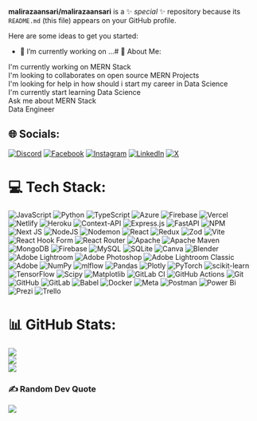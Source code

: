 
**malirazaansari/malirazaansari** is a ✨ _special_ ✨ repository because its `README.md` (this file) appears on your GitHub profile.

Here are some ideas to get you started:

- 🔭 I’m currently working on ...# 💫 About Me:

I'm currently working on MERN Stack<br>I'm looking to collaborates on open
source MERN Projects<br>I'm looking for help in how should i start my career in
Data Science<br>I'm currently start learning Data Science<br>Ask me about MERN
Stack<br>Data Engineer

## 🌐 Socials:

[![Discord](https://img.shields.io/badge/Discord-%237289DA.svg?logo=discord&logoColor=white)](https://discord.gg/malirazaansari)
[![Facebook](https://img.shields.io/badge/Facebook-%231877F2.svg?logo=Facebook&logoColor=white)](https://facebook.com/malirazaansari)
[![Instagram](https://img.shields.io/badge/Instagram-%23E4405F.svg?logo=Instagram&logoColor=white)](https://instagram.com/mali_razaansari)
[![LinkedIn](https://img.shields.io/badge/LinkedIn-%230077B5.svg?logo=linkedin&logoColor=white)](https://linkedin.com/in/malirazaansari)
[![X](https://img.shields.io/badge/X-black.svg?logo=X&logoColor=white)](https://x.com/MAliRazaAnsari)

# 💻 Tech Stack:

![JavaScript](https://img.shields.io/badge/javascript-%23323330.svg?style=flat&logo=javascript&logoColor=%23F7DF1E)
![Python](https://img.shields.io/badge/python-3670A0?style=flat&logo=python&logoColor=ffdd54)
![TypeScript](https://img.shields.io/badge/typescript-%23007ACC.svg?style=flat&logo=typescript&logoColor=white)
![Azure](https://img.shields.io/badge/azure-%230072C6.svg?style=flat&logo=microsoftazure&logoColor=white)
![Firebase](https://img.shields.io/badge/firebase-%23039BE5.svg?style=flat&logo=firebase)
![Vercel](https://img.shields.io/badge/vercel-%23000000.svg?style=flat&logo=vercel&logoColor=white)
![Netlify](https://img.shields.io/badge/netlify-%23000000.svg?style=flat&logo=netlify&logoColor=#00C7B7)
![Heroku](https://img.shields.io/badge/heroku-%23430098.svg?style=flat&logo=heroku&logoColor=white)
![Context-API](https://img.shields.io/badge/Context--Api-000000?style=flat&logo=react)
![Express.js](https://img.shields.io/badge/express.js-%23404d59.svg?style=flat&logo=express&logoColor=%2361DAFB)
![FastAPI](https://img.shields.io/badge/FastAPI-005571?style=flat&logo=fastapi)
![NPM](https://img.shields.io/badge/NPM-%23CB3837.svg?style=flat&logo=npm&logoColor=white)
![Next JS](https://img.shields.io/badge/Next-black?style=flat&logo=next.js&logoColor=white)
![NodeJS](https://img.shields.io/badge/node.js-6DA55F?style=flat&logo=node.js&logoColor=white)
![Nodemon](https://img.shields.io/badge/NODEMON-%23323330.svg?style=flat&logo=nodemon&logoColor=%BBDEAD)
![React](https://img.shields.io/badge/react-%2320232a.svg?style=flat&logo=react&logoColor=%2361DAFB)
![Redux](https://img.shields.io/badge/redux-%23593d88.svg?style=flat&logo=redux&logoColor=white)
![Zod](https://img.shields.io/badge/zod-%233068b7.svg?style=flat&logo=zod&logoColor=white)
![Vite](https://img.shields.io/badge/vite-%23646CFF.svg?style=flat&logo=vite&logoColor=white)
![React Hook Form](https://img.shields.io/badge/React%20Hook%20Form-%23EC5990.svg?style=flat&logo=reacthookform&logoColor=white)
![React Router](https://img.shields.io/badge/React_Router-CA4245?style=flat&logo=react-router&logoColor=white)
![Apache](https://img.shields.io/badge/apache-%23D42029.svg?style=flat&logo=apache&logoColor=white)
![Apache Maven](https://img.shields.io/badge/Apache%20Maven-C71A36?style=flat&logo=Apache%20Maven&logoColor=white)
![MongoDB](https://img.shields.io/badge/MongoDB-%234ea94b.svg?style=flat&logo=mongodb&logoColor=white)
![Firebase](https://img.shields.io/badge/firebase-a08021?style=flat&logo=firebase&logoColor=ffcd34)
![MySQL](https://img.shields.io/badge/mysql-4479A1.svg?style=flat&logo=mysql&logoColor=white)
![SQLite](https://img.shields.io/badge/sqlite-%2307405e.svg?style=flat&logo=sqlite&logoColor=white)
![Canva](https://img.shields.io/badge/Canva-%2300C4CC.svg?style=flat&logo=Canva&logoColor=white)
![Blender](https://img.shields.io/badge/blender-%23F5792A.svg?style=flat&logo=blender&logoColor=white)
![Adobe Lightroom](https://img.shields.io/badge/Adobe%20Lightroom-31A8FF.svg?style=flat&logo=Adobe%20Lightroom&logoColor=white)
![Adobe Photoshop](https://img.shields.io/badge/adobe%20photoshop-%2331A8FF.svg?style=flat&logo=adobe%20photoshop&logoColor=white)
![Adobe Lightroom Classic](https://img.shields.io/badge/Adobe%20Lightroom%20Classic-31A8FF.svg?style=flat&logo=Adobe%20Lightroom%20Classic&logoColor=white)
![Adobe](https://img.shields.io/badge/adobe-%23FF0000.svg?style=flat&logo=adobe&logoColor=white)
![NumPy](https://img.shields.io/badge/numpy-%23013243.svg?style=flat&logo=numpy&logoColor=white)
![mlflow](https://img.shields.io/badge/mlflow-%23d9ead3.svg?style=flat&logo=numpy&logoColor=blue)
![Pandas](https://img.shields.io/badge/pandas-%23150458.svg?style=flat&logo=pandas&logoColor=white)
![Plotly](https://img.shields.io/badge/Plotly-%233F4F75.svg?style=flat&logo=plotly&logoColor=white)
![PyTorch](https://img.shields.io/badge/PyTorch-%23EE4C2C.svg?style=flat&logo=PyTorch&logoColor=white)
![scikit-learn](https://img.shields.io/badge/scikit--learn-%23F7931E.svg?style=flat&logo=scikit-learn&logoColor=white)
![TensorFlow](https://img.shields.io/badge/TensorFlow-%23FF6F00.svg?style=flat&logo=TensorFlow&logoColor=white)
![Scipy](https://img.shields.io/badge/SciPy-%230C55A5.svg?style=flat&logo=scipy&logoColor=%white)
![Matplotlib](https://img.shields.io/badge/Matplotlib-%23ffffff.svg?style=flat&logo=Matplotlib&logoColor=black)
![GitLab CI](https://img.shields.io/badge/gitlab%20CI-%23181717.svg?style=flat&logo=gitlab&logoColor=white)
![GitHub Actions](https://img.shields.io/badge/github%20actions-%232671E5.svg?style=flat&logo=githubactions&logoColor=white)
![Git](https://img.shields.io/badge/git-%23F05033.svg?style=flat&logo=git&logoColor=white)
![GitHub](https://img.shields.io/badge/github-%23121011.svg?style=flat&logo=github&logoColor=white)
![GitLab](https://img.shields.io/badge/gitlab-%23181717.svg?style=flat&logo=gitlab&logoColor=white)
![Babel](https://img.shields.io/badge/Babel-F9DC3e?style=flat&logo=babel&logoColor=black)
![Docker](https://img.shields.io/badge/docker-%230db7ed.svg?style=flat&logo=docker&logoColor=white)
![Meta](https://img.shields.io/badge/Meta-%230467DF.svg?style=flat&logo=Meta&logoColor=white)
![Postman](https://img.shields.io/badge/Postman-FF6C37?style=flat&logo=postman&logoColor=white)
![Power Bi](https://img.shields.io/badge/power_bi-F2C811?style=flat&logo=powerbi&logoColor=black)
![Prezi](https://img.shields.io/badge/Prezi-%23000000.svg?style=flat&logo=Prezi&logoColor=white)
![Trello](https://img.shields.io/badge/Trello-%23026AA7.svg?style=flat&logo=Trello&logoColor=white)

# 📊 GitHub Stats:

![](https://github-readme-stats.vercel.app/api?username=malirazaansari&theme=dark&hide_border=false&include_all_commits=true&count_private=false)<br/>
![](https://github-readme-streak-stats.herokuapp.com/?user=malirazaansari&theme=dark&hide_border=false)<br/>
![](https://github-readme-stats.vercel.app/api/top-langs/?username=malirazaansari&theme=dark&hide_border=false&include_all_commits=true&count_private=false&layout=compact)

### ✍️ Random Dev Quote

![](https://quotes-github-readme.vercel.app/api?type=horizontal&theme=gruvbox)

<!-- Proudly created with GPRM ( https://gprm.itsvg.in ) -->
<!-- code done-->
